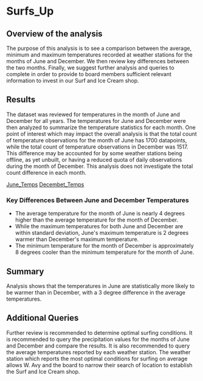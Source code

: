 # Surfs_Up

## Overview of the analysis
The purpose of this analysis is to see a comparison between the average, minimum and maximum temperatures recorded at weather stations for the months of June and December. We then review key differences between the two months. Finally, we suggest further analysis and queries to complete in order to provide to board members sufficient relevant information to invest in our Surf and Ice Cream shop.
## Results
The dataset was reviewed for temperatures in the month of June and December for all years. The temperatures for June and December were then analyzed to summarize the temperature statistics for each month. One point of interest which may impact the overall analysis is that the total count of temperature observations for the month of June has 1700 datapoints, while the total count of temperature observations in December was 1517. This difference may be accounted for by some weather stations being offline, as yet unbuilt, or having a reduced quota of daily observations during the month of December. This analysis does not investigate the total count difference in each month.

[June_Temps](https://github.com/JorMerr/surfs_up/blob/main/Resources/June_temps.PNG) [Decembet_Temps](https://github.com/JorMerr/surfs_up/blob/main/Resources/December_temps.PNG)
### Key Differences Between June and December Temperatures
- The average temperature for the month of June is nearly 4 degrees higher than the average temperature for the month of December.
- While the maximum temperatures for both June and December are within standard deviation, June's maximum temperature is 2 degrees warmer than December's maximum temperature.
- The minimum temperature for the month of December is approximately 8 degrees cooler than the minimum temperature for the month of June.

## Summary
Analysis shows that the temperatures in June are statistically more likely to be warmer than in December, with a 3 degree difference in the average temperatures. 
## Additional Queries
Further review is recommended to determine optimal surfing conditions. It is recommended to query the precipitation values for the months of June and December and compare the results. It is also recommended to query the average temperatures reported by each weather station. The weather station which reports the most optimal conditions for surfing on average allows W. Avy and the board to narrow their search of location to establish the Surf and Ice Cream shop.

